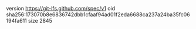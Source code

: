 version https://git-lfs.github.com/spec/v1
oid sha256:173070b8e6836742dbb1cfaaf94ad01f2eda6688ca237a24ba35fc06194fa611
size 2845
